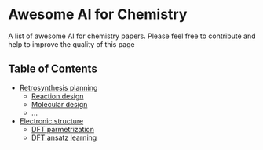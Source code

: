 # Awesome AI for Chemistry

A list of awesome AI for chemistry papers. Please feel free to contribute and help to improve the quality of this page

## Table of Contents
- [Retrosynthesis planning](#retrosynthesis)
    - [Reaction design](#reaction_design)
    - [Molecular design](#molecular_design) 
    - ...
- [Electronic structure](#electronic_structure)
    - [DFT parmetrization](#dft_parmetrization)
    - [DFT ansatz learning](#dft_ansatz_learning)
